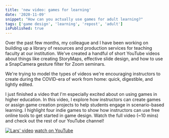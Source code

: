 ```yaml
---
title: 'new video: games for learning'
date: '2020-11-09'
snippet: "How can you actually use games for adult learning?"
tags: ['game design', 'learning', 'repost', 'adult']
isPublished: true
---
```

Over the past few months, my colleague and I have been working on building up a library of resources and production services for teaching faculty at our institution. We've created a handful of short YouTube videos about things like creating StoryMaps, effective slide design, and how to use a SnapCamera gesture filter for Zoom seminars. 

We're trying to model the types of videos we're encouraging instructors to create during the COVID-era of work from home: quick, digestible, and lightly edited. 

I just finished a video that I'm especially excited about on using games in higher education. In this video, I explore how instructors can create games or assign game creation projects to help students engage in scenario-based learning. I highlight four indie games to show how instructors can use free online tools to get started in game design. Watch the full video (~10 mins) and check out the rest of our YouTube channel!

[![Lars' video](/images/teachinggames.png)](https://youtu.be/xhliqDTHgX0)
[watch on YouTube](https://youtu.be/xhliqDTHgX0)

